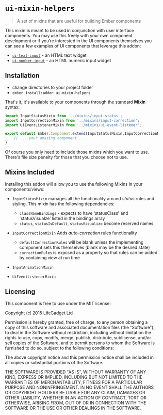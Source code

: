 # `ui-mixin-helpers`

> A set of mixins that are useful for building Ember components

This mixin is meant to be used in conjunction with user interface components. You may use this freely with your 
own component development or if you're interested in the UI components themselves you can see a few examples of 
UI components that leverage this addon:

- [`ui-text-input`]() - an HTML text widget
- [`ui-number-input`](https://github.com/lifegadget/ui-number-input.git) - an HTML numeric input widget

## Installation ##

* change directories to your project folder
* `ember install:addon ui-mixin-helpers`

That's it, it's available to your components through the standard **Mixin** syntax:

````javascript
import InputStatusMixin from '../mixins/input-status';
import InputCorrectionMixin from '../mixins/input-correction';
import UiEventListenerMixin from '../mixins/ui-event-listener';

export default Ember.Component.extend(InputStatusMixin,InputCorrectionMixin,UiEventListenerMixin,{
	// ... your amazing component ...
}
````

Of course you only need to include those mixins which you want to use. There's file size penelty for those that you choose not to use.

## Mixins Included ##

Installing this addon will allow you to use the following Mixins in your components/views:

- `InputStatusMixin`
	manages all the functionality around *status* rules and styling. This mixin has the following dependencies:
	
	- `classNameBindings` - expects to have 'statusClass' and 'statusVisualze' listed in the bindings array
	- `status`, `statusIsDefault`, `statusVisualize` become reserved names
- `InputCorrectionMixin`
	Adds *auto-correction* rules functionality

	- `defaultCorrectionRules` will be blank unless the implementing component sets this themselves (blank may be the desired state)
	- `correctionRules` is exposed as a property so that rules can be added by containing view at run time

- `InputAnimationMixin`
- `UiEventListenerMixin`

## Licensing

This component is free to use under the MIT license:

Copyright (c) 2015 LifeGadget Ltd

Permission is hereby granted, free of charge, to any person obtaining a copy of
this software and associated documentation files (the "Software"), to deal in
the Software without restriction, including without limitation the rights to
use, copy, modify, merge, publish, distribute, sublicense, and/or sell copies
of the Software, and to permit persons to whom the Software is furnished to do
so, subject to the following conditions:

The above copyright notice and this permission notice shall be included in all
copies or substantial portions of the Software.

THE SOFTWARE IS PROVIDED "AS IS", WITHOUT WARRANTY OF ANY KIND, EXPRESS OR
IMPLIED, INCLUDING BUT NOT LIMITED TO THE WARRANTIES OF MERCHANTABILITY,
FITNESS FOR A PARTICULAR PURPOSE AND NONINFRINGEMENT. IN NO EVENT SHALL THE
AUTHORS OR COPYRIGHT HOLDERS BE LIABLE FOR ANY CLAIM, DAMAGES OR OTHER
LIABILITY, WHETHER IN AN ACTION OF CONTRACT, TORT OR OTHERWISE, ARISING FROM,
OUT OF OR IN CONNECTION WITH THE SOFTWARE OR THE USE OR OTHER DEALINGS IN THE
SOFTWARE.